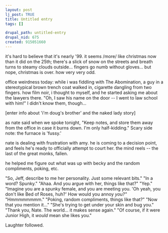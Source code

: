 ```yaml
--- 
layout: post
lj_post: TRUE
title: Untitled entry
tags: []

drupal_path: untitled-entry
drupal_nid: 675
created: 915051660
---
```

it's hard to believe that it's nearly '99. it seems /more/ like christmas now than it did on the 25th; there's a slick of snow on the streets and breath turns to steamy clouds outside... fingers go numb without gloves... but nope, christmas is over. how very very odd.

office weirdness today: while i was fiddling with The Abomination, a guy in a stereotypical brown trench coat walked in, cigarette dangling from two fingers. how film noir, i thought to myself, and he started asking me about the lawyers there. "Oh, I saw his name on the door -- I went to law school with him!" I didn't know them, though...

[enter info about 'i'm doug's brother' and the naked lady story]

as nate said when we spoke tonight, "Keep notes, and store them away from the office in case it burns down. I'm only half-kidding." Scary side note: the furnace is 'fussy.'

nate is dealing with frustration with amy. he is coming to a decision point, and feels he's ready to officially attempt to court her. the mind reels -- the last of the great monks, fallen.

he helped me figure out what was up with becky and the random compliments, poking, etc.

"So, Jeff, describe to me her personality. Just some relevant bits."
"In a word? Spunky."
"Ahaa. And you argue with her, things like that?"
"Yep."
"Imagine you are a spunky female, and you are meeting you. 'Oh yeah, you don't like Bed of Roses, huh?' How would you annoy <i>you?"</i>
"Hmmmmmmmm."
"Poking, random compliments, things like that?"
"Now that you mention it..."
"She's trying to get under your skin and bug you."
"Thank you, Nate. The world... it makes sense again."
"Of course, if it were Junior High, it <i>would</i> mean she likes you."

Laughter followed.
